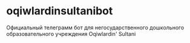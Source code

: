 # oqiwlardinsultanibot
Официальный телеграмм бот для негосударственного дошкольного образовательного учреждения Oqiwlardin' Sultani
